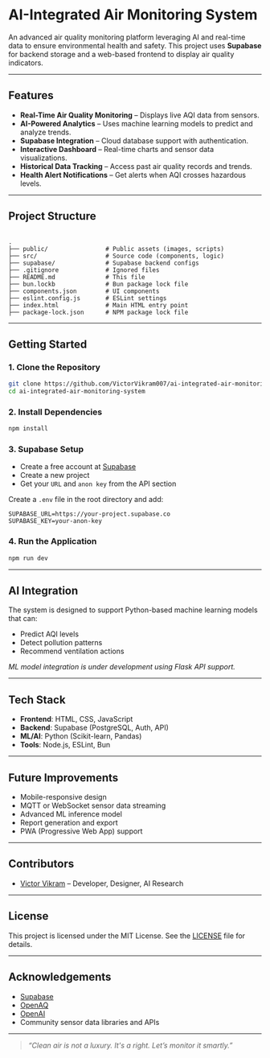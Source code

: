 
#  AI-Integrated Air Monitoring System

An advanced air quality monitoring platform leveraging AI and real-time data to ensure environmental health and safety. This project uses **Supabase** for backend storage and a web-based frontend to display air quality indicators.

---



##  Features

-  **Real-Time Air Quality Monitoring** – Displays live AQI data from sensors.
-  **AI-Powered Analytics** – Uses machine learning models to predict and analyze trends.
-  **Supabase Integration** – Cloud database support with authentication.
-  **Interactive Dashboard** – Real-time charts and sensor data visualizations.
-  **Historical Data Tracking** – Access past air quality records and trends.
-  **Health Alert Notifications** – Get alerts when AQI crosses hazardous levels.

---

##  Project Structure

```

.
├── public/                # Public assets (images, scripts)
├── src/                   # Source code (components, logic)
├── supabase/              # Supabase backend configs
├── .gitignore             # Ignored files
├── README.md              # This file
├── bun.lockb              # Bun package lock file
├── components.json        # UI components
├── eslint.config.js       # ESLint settings
├── index.html             # Main HTML entry point
├── package-lock.json      # NPM package lock file

````

---

##  Getting Started

### 1. Clone the Repository

```bash
git clone https://github.com/VictorVikram007/ai-integrated-air-monitoring-system.git
cd ai-integrated-air-monitoring-system
````

### 2. Install Dependencies

```bash
npm install
```

### 3. Supabase Setup

* Create a free account at [Supabase](https://supabase.com)
* Create a new project
* Get your `URL` and `anon key` from the API section

Create a `.env` file in the root directory and add:

```env
SUPABASE_URL=https://your-project.supabase.co
SUPABASE_KEY=your-anon-key
```

### 4. Run the Application

```bash
npm run dev
```

---

##  AI Integration

The system is designed to support Python-based machine learning models that can:

* Predict AQI levels
* Detect pollution patterns
* Recommend ventilation actions

*ML model integration is under development using Flask API support.*

---

##  Tech Stack

* **Frontend**: HTML, CSS, JavaScript
* **Backend**: Supabase (PostgreSQL, Auth, API)
* **ML/AI**: Python (Scikit-learn, Pandas)
* **Tools**: Node.js, ESLint, Bun

---

##  Future Improvements

*  Mobile-responsive design
*  MQTT or WebSocket sensor data streaming
*  Advanced ML inference model
*  Report generation and export
*  PWA (Progressive Web App) support

---

##  Contributors

* [Victor Vikram](https://github.com/VictorVikram007) – Developer, Designer, AI Research

---

##  License

This project is licensed under the MIT License. See the [LICENSE](LICENSE) file for details.

---

##  Acknowledgements

* [Supabase](https://supabase.com)
* [OpenAQ](https://openaq.org)
* [OpenAI](https://openai.com)
* Community sensor data libraries and APIs

---

> *“Clean air is not a luxury. It's a right. Let’s monitor it smartly.”*

```

